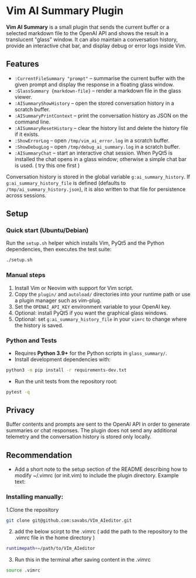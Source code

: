 
# Vim AI Summary Plugin

**Vim AI Summary** is a small plugin that sends the current buffer or a selected
markdown file to the OpenAI API and shows the result in a translucent "glass"
window. It can also maintain a conversation history, provide an interactive chat
bar, and display debug or error logs inside Vim.

## Features

- `:CurrentFileSummary "prompt"` – summarise the current buffer with the given
  prompt and display the response in a floating glass window.
- `:GlassSummary {markdown-file}` – render a markdown file in the glass viewer.
- `:AISummaryShowHistory` – open the stored conversation history in a scratch
  buffer.
- `:AISummaryPrintContext` – print the conversation history as JSON on the
  command line.
- `:AISummaryResetHistory` – clear the history list and delete the history file
  if it exists.
- `:ShowErrorLog` – open `/tmp/vim_ai_error.log` in a scratch buffer.
- `:ShowDebugLog` – open `/tmp/debug_ai_summary.log` in a scratch buffer.
- `:AISummaryChat` – start an interactive chat session. When PyQt5 is installed
  the chat opens in a glass window; otherwise a simple chat bar is used. ( try this one first ) 

Conversation history is stored in the global variable `g:ai_summary_history`.
If `g:ai_summary_history_file` is defined (defaults to
`/tmp/ai_summary_history.json`), it is also written to that file for persistence
across sessions.

## Setup

### Quick start (Ubuntu/Debian)

Run the `setup.sh` helper which installs Vim, PyQt5 and the Python
dependencies, then executes the test suite:

```bash
./setup.sh
```

### Manual steps

1. Install Vim or Neovim with support for Vim script.
2. Copy the `plugin/` and `autoload/` directories into your runtime path or use a
   plugin manager such as vim-plug.
3. Set the `OPENAI_API_KEY` environment variable to your OpenAI key.
4. Optional: install PyQt5 if you want the graphical glass windows.
5. Optional: set `g:ai_summary_history_file` in your `vimrc` to change where the
   history is saved.

### Python and Tests

- Requires **Python 3.9+** for the Python scripts in `glass_summary/`.
- Install development dependencies with:

```bash
python3 -m pip install -r requirements-dev.txt
```

- Run the unit tests from the repository root:

```bash
pytest -q
```

## Privacy

Buffer contents and prompts are sent to the OpenAI API in order to generate
summaries or chat responses. The plugin does not send any additional telemetry
and the conversation history is stored only locally.


## Recommendation
- Add a short note to the setup section of the README describing how to modify ~/.vimrc (or init.vim) to include the plugin directory. Example text:

### Installing manually:
1.Clone the repository 
```bash
git clone git@github.com:savabs/VIm_AIeditor.git
```
2. add the below scirpt to the .vimrc ( add the path to the repository to the .vimrc file in the home directory ) 
```bash
runtimepath+=/path/to/VIm_AIeditor  
```
3. Run this in the terminal after saving content in the .vimrc 
```bash
source .vimrc
```



